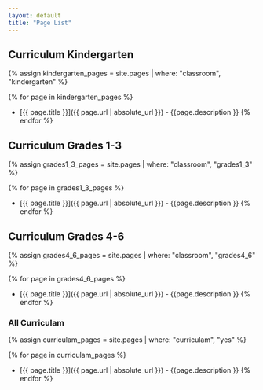 ```yaml
---
layout: default
title: "Page List"
---
```


## Curriculum Kindergarten
{% assign kindergarten_pages = site.pages | where: "classroom", "kindergarten" %}

{% for page in kindergarten_pages %}
- [{{ page.title }}]({{ page.url  | absolute_url }}) - {{page.description }}
{% endfor %}

## Curriculum Grades 1-3
{% assign grades1_3_pages = site.pages | where: "classroom", "grades1_3" %}

{% for page in grades1_3_pages %}
- [{{ page.title }}]({{ page.url  | absolute_url }}) - {{page.description }}
{% endfor %}

## Curriculum Grades 4-6
{% assign grades4_6_pages = site.pages | where: "classroom", "grades4_6" %}

{% for page in grades4_6_pages %}
- [{{ page.title }}]({{ page.url  | absolute_url }}) - {{page.description }}
{% endfor %}


### All Curriculam

{% assign curriculam_pages = site.pages | where: "curriculam", "yes" %}

{% for page in curriculam_pages %}
- [{{ page.title }}]({{ page.url  | absolute_url }}) - {{page.description }}
{% endfor %}

